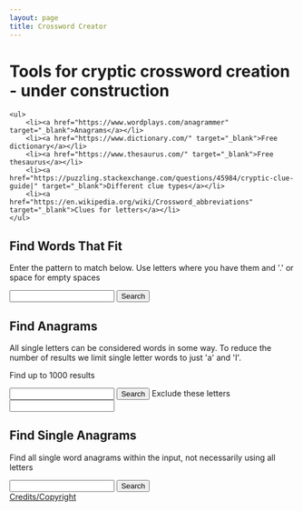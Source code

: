 ```yaml
---
layout: page
title: Crossword Creator
---
```


<div class="content-block">
    <h1>Tools for cryptic crossword creation - under construction</h1>

    <ul>
        <li><a href="https://www.wordplays.com/anagrammer" target="_blank">Anagrams</a></li>
        <li><a href="https://www.dictionary.com/" target="_blank">Free dictionary</a></li>
        <li><a href="https://www.thesaurus.com/" target="_blank">Free thesaurus</a></li>
        <li><a href="https://puzzling.stackexchange.com/questions/45984/cryptic-clue-guide|" target="_blank">Different clue types</a></li>
        <li><a href="https://en.wikipedia.org/wiki/Crossword_abbreviations" target="_blank">Clues for letters</a></li>
    </ul>
</div>

<div class="content-block">
    <h2>Find Words That Fit</h2>
    <p>Enter the pattern to match below. Use letters where you have them and '.' or space for empty spaces</p>
    <input id="findMatchingWordsInput" /> <button id="findMatchingWordsButton">Search</button>
    <div id="findMatchingWordsOutput"></div>
</div>

<div class="content-block">
    <h2>Find Anagrams</h2>
    <p>All single letters can be considered words in some way. To reduce the number of results we limit single letter words to just 'a' and 'I'.</p>
    <p>Find up to 1000 results</p>
    <input id="findAnagramsInput" /> <button id="findAnagramsButton">Search</button> Exclude these letters <input id="findAnagramsExclude" />
    <div id="findAnagramsOutput"></div>
</div>

<div class="content-block">
    <h2>Find Single Anagrams</h2>
    <p>Find all single word anagrams within the input, not necessarily using all letters</p>
    <input id="findSingleAnagramsInput" /> <button id="findSingleAnagramsButton">Search</button>
    <div id="findSingleAnagramsOutput"></div>
</div>

<div class="content-block">
    <a href="/CrosswordCreator/credits">Credits/Copyright</a>
</div>
